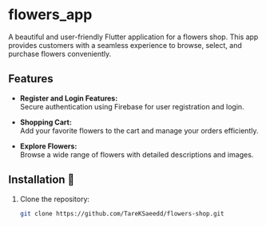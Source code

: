 # flowers_app

A beautiful and user-friendly Flutter application for a flowers shop. This app provides customers with a seamless experience to browse, select, and purchase flowers conveniently.

## Features

- **Register and Login Features:**  
  Secure authentication using Firebase for user registration and login.

- **Shopping Cart:**  
  Add your favorite flowers to the cart and manage your orders efficiently.

- **Explore Flowers:**  
  Browse a wide range of flowers with detailed descriptions and images.





## Installation 🚀

1. Clone the repository:
   ```bash
   git clone https://github.com/TareKSaeedd/flowers-shop.git
